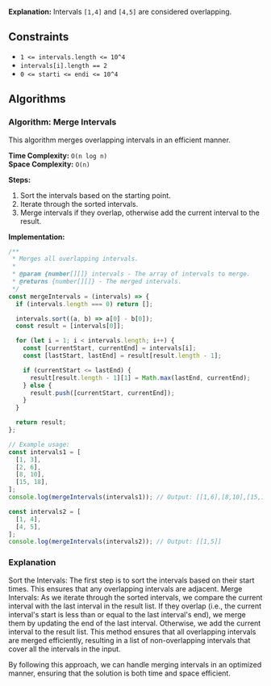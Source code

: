 **Explanation:** Intervals `[1,4]` and `[4,5]` are considered overlapping.

## Constraints

- `1 <= intervals.length <= 10^4`
- `intervals[i].length == 2`
- `0 <= starti <= endi <= 10^4`

## Algorithms

### Algorithm: Merge Intervals

This algorithm merges overlapping intervals in an efficient manner.

**Time Complexity:** `O(n log n)`  
**Space Complexity:** `O(n)`

**Steps:**

1. Sort the intervals based on the starting point.
2. Iterate through the sorted intervals.
3. Merge intervals if they overlap, otherwise add the current interval to the result.

**Implementation:**

```javascript
/**
 * Merges all overlapping intervals.
 *
 * @param {number[][]} intervals - The array of intervals to merge.
 * @returns {number[][]} - The merged intervals.
 */
const mergeIntervals = (intervals) => {
  if (intervals.length === 0) return [];

  intervals.sort((a, b) => a[0] - b[0]);
  const result = [intervals[0]];

  for (let i = 1; i < intervals.length; i++) {
    const [currentStart, currentEnd] = intervals[i];
    const [lastStart, lastEnd] = result[result.length - 1];

    if (currentStart <= lastEnd) {
      result[result.length - 1][1] = Math.max(lastEnd, currentEnd);
    } else {
      result.push([currentStart, currentEnd]);
    }
  }

  return result;
};

// Example usage:
const intervals1 = [
  [1, 3],
  [2, 6],
  [8, 10],
  [15, 18],
];
console.log(mergeIntervals(intervals1)); // Output: [[1,6],[8,10],[15,18]]

const intervals2 = [
  [1, 4],
  [4, 5],
];
console.log(mergeIntervals(intervals2)); // Output: [[1,5]]
```

### Explanation

Sort the Intervals: The first step is to sort the intervals based on their start times. This ensures that any overlapping intervals are adjacent.
Merge Intervals: As we iterate through the sorted intervals, we compare the current interval with the last interval in the result list. If they overlap (i.e., the current interval's start is less than or equal to the last interval's end), we merge them by updating the end of the last interval. Otherwise, we add the current interval to the result list.
This method ensures that all overlapping intervals are merged efficiently, resulting in a list of non-overlapping intervals that cover all the intervals in the input.

By following this approach, we can handle merging intervals in an optimized manner, ensuring that the solution is both time and space efficient.
